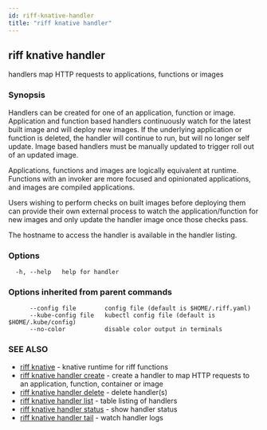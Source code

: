 ```yaml
---
id: riff-knative-handler
title: "riff knative handler"
---
```

## riff knative handler

handlers map HTTP requests to applications, functions or images

### Synopsis

Handlers can be created for one of an application, function or image.
Application and function based handlers continuously watch for the latest built
image and will deploy new images. If the underlying application or function is
deleted, the handler will continue to run, but will no longer self update. Image
based handlers must be manually updated to trigger roll out of an updated image.

Applications, functions and images are logically equivalent at runtime.
Functions with an invoker are more focused and opinionated applications, and
images are compiled applications.

Users wishing to perform checks on built images before deploying them can
provide their own external process to watch the application/function for new
images and only update the handler image once those checks pass.

The hostname to access the handler is available in the handler listing.

### Options

```
  -h, --help   help for handler
```

### Options inherited from parent commands

```
      --config file        config file (default is $HOME/.riff.yaml)
      --kube-config file   kubectl config file (default is $HOME/.kube/config)
      --no-color           disable color output in terminals
```

### SEE ALSO

* [riff knative](riff_knative.md)	 - knative runtime for riff functions
* [riff knative handler create](riff_knative_handler_create.md)	 - create a handler to map HTTP requests to an application, function, container or image
* [riff knative handler delete](riff_knative_handler_delete.md)	 - delete handler(s)
* [riff knative handler list](riff_knative_handler_list.md)	 - table listing of handlers
* [riff knative handler status](riff_knative_handler_status.md)	 - show handler status
* [riff knative handler tail](riff_knative_handler_tail.md)	 - watch handler logs

